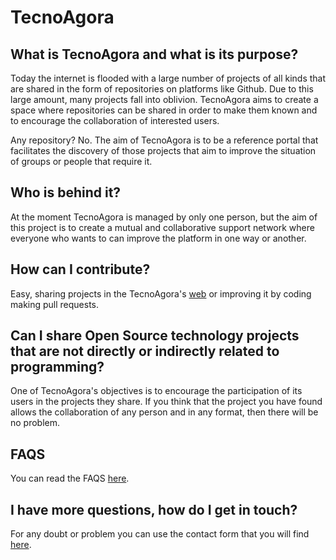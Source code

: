 # TecnoAgora
## What is TecnoAgora and what is its purpose?
Today the internet is flooded with a large number of projects of all kinds that are shared in the form of repositories on platforms like Github. Due to this large amount, many projects fall into oblivion. TecnoAgora aims to create a space where repositories can be shared in order to make them known and to encourage the collaboration of interested users.

Any repository? No. The aim of TecnoAgora is to be a reference portal that facilitates the discovery of those projects that aim to improve the situation of groups or people that require it.

## Who is behind it?
At the moment TecnoAgora is managed by only one person, but the aim of this project is to create a mutual and collaborative support network where everyone who wants to can improve the platform in one way or another.

## How can I contribute?
Easy, sharing projects in the TecnoAgora's [web](https://tecnoagora.com) or improving it by coding making pull requests.

## Can I share Open Source technology projects that are not directly or indirectly related to programming?
One of TecnoAgora's objectives is to encourage the participation of its users in the projects they share. If you think that the project you have found allows the collaboration of any person and in any format, then there will be no problem.

## FAQS
You can read the FAQS [here](https://tecnoagora.com/faqs).

## I have more questions, how do I get in touch?              
For any doubt or problem you can use the contact form that you will find [here](https://tecnoagora.com/contact).
